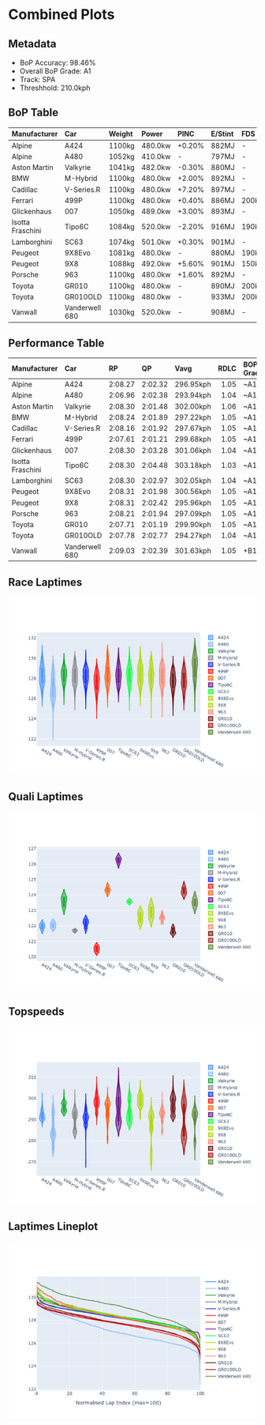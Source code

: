 # Combined Plots

## Metadata

- BoP Accuracy: 98.46%
- Overall BoP Grade: A1
- Track: SPA
- Threshhold: 210.0kph

## BoP Table
| Manufacturer     | Car            | Weight   | Power   | PINC   | E/Stint   | FDS    |
|:-----------------|:---------------|:---------|:--------|:-------|:----------|:-------|
| Alpine           | A424           | 1100kg   | 480.0kw | +0.20% | 882MJ     | -      |
| Alpine           | A480           | 1052kg   | 410.0kw | -      | 797MJ     | -      |
| Aston Martin     | Valkyrie       | 1041kg   | 482.0kw | -0.30% | 880MJ     | -      |
| BMW              | M-Hybrid       | 1100kg   | 480.0kw | +2.00% | 892MJ     | -      |
| Cadillac         | V-Series.R     | 1100kg   | 480.0kw | +7.20% | 897MJ     | -      |
| Ferrari          | 499P           | 1100kg   | 480.0kw | +0.40% | 886MJ     | 200kph |
| Glickenhaus      | 007            | 1050kg   | 489.0kw | +3.00% | 893MJ     | -      |
| Isotta Fraschini | Tipo6C         | 1084kg   | 520.0kw | -2.20% | 916MJ     | 190kph |
| Lamborghini      | SC63           | 1074kg   | 501.0kw | +0.30% | 901MJ     | -      |
| Peugeot          | 9X8Evo         | 1081kg   | 480.0kw | -      | 880MJ     | 190kph |
| Peugeot          | 9X8            | 1088kg   | 492.0kw | +5.60% | 901MJ     | 150kph |
| Porsche          | 963            | 1100kg   | 480.0kw | +1.60% | 892MJ     | -      |
| Toyota           | GR010          | 1100kg   | 480.0kw | -      | 890MJ     | 200kph |
| Toyota           | GR010OLD       | 1100kg   | 480.0kw | -      | 933MJ     | 200kph |
| Vanwall          | Vanderwell 680 | 1030kg   | 520.0kw | -      | 908MJ     | -      |

## Performance Table
| Manufacturer     | Car            | RP      | QP      | Vavg      |   RDLC | BOP-Grade   | Match   |
|:-----------------|:---------------|:--------|:--------|:----------|-------:|:------------|:--------|
| Alpine           | A424           | 2:08.27 | 2:02.32 | 296.95kph |   1.05 | ~A1         | 99.16%  |
| Alpine           | A480           | 2:06.96 | 2:02.38 | 293.94kph |   1.04 | ~A1         | 98.49%  |
| Aston Martin     | Valkyrie       | 2:08.30 | 2:01.48 | 302.00kph |   1.06 | ~A1         | 100.00% |
| BMW              | M-Hybrid       | 2:08.24 | 2:01.89 | 297.22kph |   1.05 | ~A1         | 100.00% |
| Cadillac         | V-Series.R     | 2:08.16 | 2:01.92 | 297.67kph |   1.05 | ~A1         | 99.96%  |
| Ferrari          | 499P           | 2:07.61 | 2:01.21 | 299.68kph |   1.05 | ~A1         | 99.53%  |
| Glickenhaus      | 007            | 2:08.30 | 2:03.28 | 301.06kph |   1.04 | ~A1         | 96.04%  |
| Isotta Fraschini | Tipo6C         | 2:08.30 | 2:04.48 | 303.18kph |   1.03 | ~A1         | 100.00% |
| Lamborghini      | SC63           | 2:08.30 | 2:02.97 | 302.05kph |   1.04 | ~A1         | 98.79%  |
| Peugeot          | 9X8Evo         | 2:08.31 | 2:01.98 | 300.56kph |   1.05 | ~A1         | 97.91%  |
| Peugeot          | 9X8            | 2:08.31 | 2:02.42 | 295.96kph |   1.05 | ~A1         | 99.96%  |
| Porsche          | 963            | 2:08.21 | 2:01.94 | 297.09kph |   1.05 | ~A1         | 99.89%  |
| Toyota           | GR010          | 2:07.71 | 2:01.19 | 299.90kph |   1.05 | ~A1         | 99.87%  |
| Toyota           | GR010OLD       | 2:07.78 | 2:02.77 | 294.27kph |   1.04 | ~A1         | 100.00% |
| Vanwall          | Vanderwell 680 | 2:09.03 | 2:02.39 | 301.63kph |   1.05 | +B1         | 87.35%  |

## Race Laptimes
![Race Laptimes](images/race_violin.png)

## Quali Laptimes
![Quali Laptimes](images/quali_violin.png)

## Topspeeds
![Topspeeds](images/topspeed_violin.png)

## Laptimes Lineplot
![Laptimes Lineplot](images/laptime_line.png)

